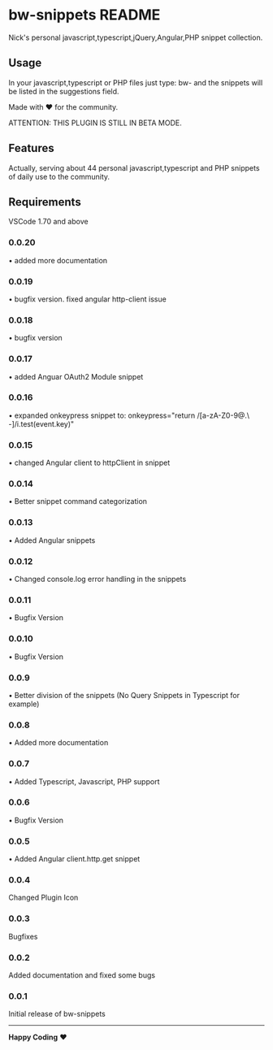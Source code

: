 # bw-snippets README

Nick's personal javascript,typescript,jQuery,Angular,PHP snippet collection.

## Usage

In your javascript,typescript or PHP files just type: bw- and the snippets will be listed in the suggestions field.

Made with ❤️ for the community.

ATTENTION: THIS PLUGIN IS STILL IN BETA MODE.

## Features

Actually, serving about 44 personal javascript,typescript and PHP snippets of daily use to the community.

## Requirements

VSCode 1.70 and above

### 0.0.20

• added more documentation

### 0.0.19

• bugfix version. fixed angular http-client issue

### 0.0.18

• bugfix version

### 0.0.17

• added Anguar OAuth2 Module snippet

### 0.0.16

• expanded onkeypress snippet to: onkeypress="return /[a-zA-Z0-9@.\ -]/i.test(event.key)"

### 0.0.15

• changed Angular client to httpClient in snippet

### 0.0.14

• Better snippet command categorization

### 0.0.13

• Added Angular snippets

### 0.0.12

• Changed console.log error handling in the snippets

### 0.0.11

• Bugfix Version

### 0.0.10

• Bugfix Version

### 0.0.9

• Better division of the snippets (No Query Snippets in Typescript for example)

### 0.0.8

• Added more documentation

### 0.0.7

• Added Typescript, Javascript, PHP support

### 0.0.6

• Bugfix Version

### 0.0.5

• Added Angular client.http.get snippet

### 0.0.4

Changed Plugin Icon

### 0.0.3

Bugfixes

### 0.0.2

Added documentation and fixed some bugs

### 0.0.1

Initial release of bw-snippets

---

**Happy Coding** ❤️
